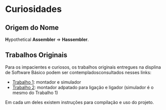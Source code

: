 # Curiosidades

## Origem do Nome
<b>H</b>ypothetical <b>Assembler</b> => <b> Hassembler</b>.


## Trabalhos Originais
Para os impacientes e curiosos, os trabalhos originais entregues na displina de
Software Básico podem ser contempladosconsultados nesses links:

- [Trabalho 1](https://github.com/yudi-azvd/hassembler/tree/sb-trabalho-1):
montador e simulador
- [Trabalho 2](https://github.com/yudi-azvd/hassembler/tree/sb-trabalho-2):
montador adpatado para ligação e ligador (simulador é o mesmo do Trabalho 1)

Em cada um deles existem instruções para compilação e uso do projeto.
